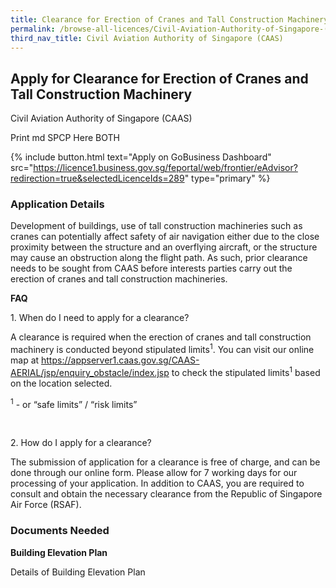 ```yaml
---
title: Clearance for Erection of Cranes and Tall Construction Machinery
permalink: /browse-all-licences/Civil-Aviation-Authority-of-Singapore-(CAAS)/Clearance-for-Erection-of-Cranes-and-Tall-Construction-Machinery
third_nav_title: Civil Aviation Authority of Singapore (CAAS)
---
```


## Apply for Clearance for Erection of Cranes and Tall Construction Machinery

Civil Aviation Authority of Singapore (CAAS)

Print md SPCP Here BOTH

{% include button.html text="Apply on GoBusiness Dashboard" src="https://licence1.business.gov.sg/feportal/web/frontier/eAdvisor?redirection=true&selectedLicenceIds=289" type="primary" %}

### Application Details

<p>Development of buildings, use of tall construction machineries such as cranes can potentially affect safety of air navigation either due to the close proximity between the structure and an overflying aircraft, or the structure may cause an obstruction along the flight path. As such, prior clearance needs to be sought from CAAS before interests parties carry out the erection of cranes and tall construction machineries.</p>
<p><strong>FAQ</strong></p>
<p>1. When do I need to apply for a clearance?</p>
<p>A clearance is required when the erection of cranes and tall construction machinery is conducted beyond stipulated limits<sup>1</sup>. You can visit our online map at&nbsp;<a href="https://appserver1.caas.gov.sg/CAAS-AERIAL/jsp/enquiry_obstacle/index.jsp" target="_blank" rel="noopener">https://appserver1.caas.gov.sg/CAAS-AERIAL/jsp/enquiry_obstacle/index.jsp</a>&nbsp;to check the stipulated limits<sup>1</sup>&nbsp;based on the location selected.</p>
<p><sup>1</sup>&nbsp;- or &ldquo;safe limits&rdquo; / &ldquo;risk limits&rdquo;</p>
<p>&nbsp;</p>
<p>2. How do I apply for a clearance?</p>
<p>The submission of application for a clearance is free of charge, and can be done through our online form. Please allow for 7 working days for our processing of your application. In addition to CAAS, you are required to consult and obtain the necessary clearance from the Republic of Singapore Air Force (RSAF).</p>

### Documents Needed

<p><strong>Building Elevation Plan</strong></p>
<p>Details of Building Elevation Plan</p>

